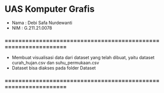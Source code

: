 # UAS Komputer Grafis 
- Nama : Debi Safa Nurdewanti 
- NIM : G.211.21.0078
### ===============================================================
- Membuat visualisasi data dari dataset yang telah dibuat, yaitu dataset curah_hujan.csv dan suhu_permukaan.csv
- Dataset bisa diakses pada folder Dataset
### ===============================================================


